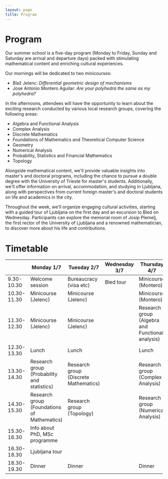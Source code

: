```yaml
---
layout: page
title: Program
---
```


# Program

Our summer school is a five-day program (Monday to Friday, Sunday and Saturday are arrival and departure days) packed with stimulating mathematical content and enriching cultural experiences.

<span class="minicourse">
Our mornings will be dedicated to two minicourses:
</span>

- Blaž Jelenc: *Differential geometric design of mechanisms*
- Jose Antonio Montero Aguilar: *Are your polyhedra the same as my polyhedra?*

<span class="researchgroup">
In the afternoons, attendees will have the opportunity to learn about the exciting research conducted by various local research groups, covering the following areas:
</span>

- Algebra and Functional Analysis
- Complex Analysis
- Discrete Mathematics
- Foundations of Mathematics and Theoretical Computer Science
- Geometry
- Numerical Analysis
- Probability, Statistics and Financial Mathematics
- Topology

<span class="info">
Alongside mathematical content, we'll provide valuable insights into master's and doctoral programs, including the chance to pursue a double degree with the University of Trieste for master's students. Additionally, we'll offer information on arrival, accommodation, and studying in Ljubljana, along with perspectives from current foreign master's and doctoral students on life and academics in the city.
</span>

Throughout the week, we'll organize engaging cultural activities, starting with a guided tour of Ljubljana on the first day and an excursion to Bled on Wednesday. Participants can explore the memorial room of Josip Plemelj, the first rector of the University of Ljubljana and a renowned mathematician, to discover more about his life and contributions.

# Timetable

<table class="timetable">
  <thead>
    <tr>
      <th>&nbsp;</th>
      <th>Monday 1/7</th>
      <th>Tuesday 2/7</th>
      <th>Wednesday 3/7</th>
      <th>Thursday 4/7</th>
      <th>Friday 5/7</th>
    </tr>
  </thead>
  <tbody>
    <tr>
      <td>9.30-10.30</td>
      <td>Welcome session</td>
      <td class="info">Bureaucracy (visa etc)</td>
      <td>Bled tour</td>
      <td class="minicourse">Minicourse (Montero)</td>
      <td class="minicourse">Minicourse (Montero)</td>
    </tr>
    <tr>
      <td>10.30-11.30</td>
      <td class="minicourse">Minicourse (Jelenc)</td>
      <td class="minicourse">Minicourse (Jelenc)</td>
      <td>&nbsp;</td>
      <td class="minicourse">Minicourse (Montero)</td>
      <td class="minicourse">Minicourse (Montero)</td>
    </tr>
    <tr>
      <td>11.30-12.30</td>
      <td class="minicourse">Minicourse (Jelenc)</td>
      <td class="minicourse">Minicourse (Jelenc)</td>
      <td>&nbsp;</td>
      <td class="researchgroup">Research group (Algebra and Functional analysis)</td>
      <td class="info">Meet international students</td>
    </tr>
    <tr>
      <td>12.30-13.30</td>
      <td>Lunch</td>
      <td>Lunch</td>
      <td>&nbsp;</td>
      <td>Lunch</td>
      <td>Lunch</td>
    </tr>
    <tr>
      <td>13.30-14.30</td>
      <td class="researchgroup">Research group (Probability and statistics)</td>
      <td class="researchgroup">Research group (Discrete Mathematics)</td>
      <td>&nbsp;</td>
      <td class="researchgroup">Research group (Complex Analysis)</td>
      <td class="researchgroup">Research group (Geometry)</td>
    </tr>
    <tr>
      <td>14.30-15.30</td>
      <td class="researchgroup">Research group (Foundations of Mathematics)</td>
      <td class="researchgroup">Research group (Topology)</td>
      <td>&nbsp;</td>
      <td class="researchgroup">Research group (Numerical Analysis)</td>
      <td>Goodbye session</td>
    </tr>
    <tr>
      <td>15.30-16.30</td>
      <td class="info">Info about PhD, MSc programme</td>
      <td>&nbsp;</td>    
      <td>&nbsp;</td>
      <td>&nbsp;</td>
      <td>&nbsp;</td>
    </tr>
    <tr>
      <td>16.30-18.30</td>
      <td>Ljubljana tour</td>
      <td>&nbsp;</td>
      <td>&nbsp;</td>
      <td>&nbsp;</td>
      <td>&nbsp;</td>
    </tr>
    <tr>
      <td>18.30-19.30</td>
      <td>Dinner</td>
      <td>Dinner</td>
      <td>&nbsp;</td>
      <td>Dinner</td>
      <td>Dinner</td>
    </tr>
  </tbody>
</table>

